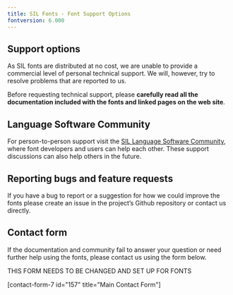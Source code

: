 ```yaml
---
title: SIL Fonts - Font Support Options
fontversion: 6.000
---
```


## Support options

As SIL fonts are distributed at no cost, we are unable to provide a commercial level of personal technical support. We will, however, try to resolve problems that are reported to us.

Before requesting technical support, please **carefully read all the documentation included with the fonts and linked pages on the web site**.

## Language Software Community

For person-to-person support visit the [SIL Language Software Community](https://community.software.sil.org/c/silfonts), where font developers and users can help each other. These support discussions can also help others in the future.

## Reporting bugs and feature requests

If you have a bug to report or a suggestion for how we could improve the fonts please create an issue in the project’s Github repository or contact us directly.

## Contact form

If the documentation and community fail to answer your question or need further help using the fonts, please contact us using the form below.

THIS FORM NEEDS TO BE CHANGED AND SET UP FOR FONTS

[contact-form-7 id="157" title="Main Contact Form"]